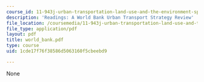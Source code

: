 ```yaml
---
course_id: 11-943j-urban-transportation-land-use-and-the-environment-spring-2002
description: 'Readings: A World Bank Urban Transport Strategy Review'
file_location: /coursemedia/11-943j-urban-transportation-land-use-and-the-environment-spring-2002/1cde17f76f38586d5063160f5cbeebd9_world_bank.pdf
file_type: application/pdf
layout: pdf
title: world_bank.pdf
type: course
uid: 1cde17f76f38586d5063160f5cbeebd9

---
```

None